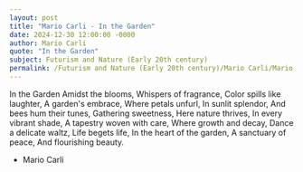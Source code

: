 ```yaml
---
layout: post
title: "Mario Carli - In the Garden"
date: 2024-12-30 12:00:00 -0000
author: Mario Carli
quote: "In the Garden"
subject: Futurism and Nature (Early 20th century)
permalink: /Futurism and Nature (Early 20th century)/Mario Carli/Mario Carli - In the Garden
---
```


In the Garden
Amidst the blooms,
Whispers of fragrance,
Color spills like laughter,
A garden's embrace,
Where petals unfurl,
In sunlit splendor,
And bees hum their tunes,
Gathering sweetness,
Here nature thrives,
In every vibrant shade,
A tapestry woven with care,
Where growth and decay,
Dance a delicate waltz,
Life begets life,
In the heart of the garden,
A sanctuary of peace,
And flourishing beauty.


- Mario Carli
